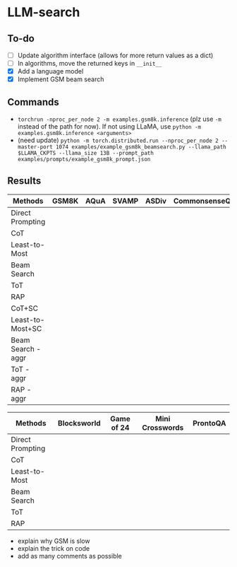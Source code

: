 # LLM-search

## To-do
- [ ] Update algorithm interface (allows for more return values as a dict)
- [ ] In algorithms, move the returned keys in `__init__`
- [x] Add a language model
- [x] Implement GSM beam search

## Commands
- `torchrun -nproc_per_node 2 -m examples.gsm8k.inference`
  (plz use `-m` instead of the path for now).
  If not using LLaMA, use `python -m examples.gsm8k.inference <arguments>`
- (need update) `python -m torch.distributed.run --nproc_per_node 2 --master-port 1074 examples/example_gsm8k_beamsearch.py --llama_path $LLAMA_CKPTS --llama_size 13B --prompt_path examples/prompts/example_gsm8k_prompt.json`



## Results

|Methods|GSM8K|AQuA|SVAMP|ASDiv|CommonsenseQA|StrategyQA|
|-|-|-|-|-|-|-|
|Direct Prompting||
|CoT|
|Least-to-Most|
|Beam Search|
|ToT|
|RAP|
|CoT+SC|
|Least-to-Most+SC|
|Beam Search - aggr|
|ToT - aggr|
|RAP - aggr|



|Methods|Blocksworld|Game of 24|Mini Crosswords|ProntoQA|
|-|-|-|-|-|
|Direct Prompting|
|CoT|
|Least-to-Most|
|Beam Search|
|ToT|
|RAP|


- explain why GSM is slow
- explain the trick on code
- add as many comments as possible